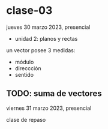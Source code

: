 # clase-03

jueves 30 marzo 2023, presencial

- unidad 2: planos y rectas

un vector posee 3 medidas:

- módulo
- direccción
- sentido

## TODO: suma de vectores

viernes 31 marzo 2023, presencial

clase de repaso
